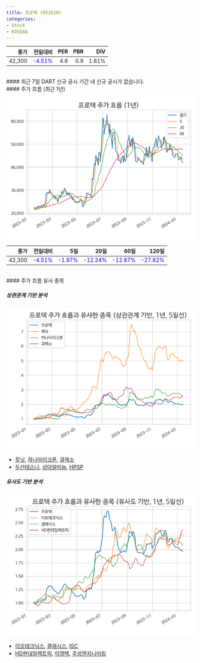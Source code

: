 ```yaml
---
title: 프로텍 (053610)
categories:
- Stock
- KOSDAQ
---
```


|종가|전일대비|PER|PBR|DIV|
|---:|-------:|--:|--:|--:|
|42,300|<span style="color: blue">-4.51%</span>|4.6|0.9|1.81%|

<!-- more -->

<br>
#### 최근 7일 DART 신규 공시
기간 내 신규 공시가 없습니다.

<br>
#### 주가 흐름 (최근 1년)

![053610](/assets/images/stock/053610.png)

|종가|전일대비|5일|20일|60일|120일|
|---:|-------:|--:|---:|---:|----:|
|42,300|<span style="color: blue">-4.51%</span>|<span style="color: blue">-1.97%</span>|<span style="color: blue">-12.24%</span>|<span style="color: blue">-12.87%</span>|<span style="color: blue">-27.82%</span>|

<br>
#### 주가 흐름 유사 종목

##### 상관관계 기반 분석

![053610](/assets/images/stock/053610_corr.png)
- [루닛](/328130/), [하나마이크론](/067310/), [큐렉소](/060280/)
- [두산테스나](/131970/), [삼아알미늄](/006110/), [HPSP](/403870/)

##### 유사도 기반 분석

![053610](/assets/images/stock/053610_sim.png)
- [이오테크닉스](/039030/), [클래시스](/214150/), [ISC](/095340/)
- [HD현대일렉트릭](/267260/), [이엠텍](/091120/), [주성엔지니어링](/036930/)